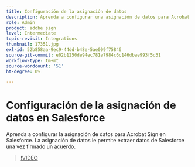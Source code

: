 ```yaml
---
title: Configuración de la asignación de datos
description: Aprenda a configurar una asignación de datos para Acrobat Sign en Salesforce
role: Admin
product: adobe sign
level: Intermediate
topic-revisit: Integrations
thumbnail: 17351.jpg
exl-id: 52b858aa-9ec9-44dd-b48e-5ae009f75846
source-git-commit: e02b1250de94ec781e7984c6c146dbae993f5d31
workflow-type: tm+mt
source-wordcount: '51'
ht-degree: 0%

---
```


# Configuración de la asignación de datos en Salesforce

Aprenda a configurar la asignación de datos para Acrobat Sign en Salesforce. La asignación de datos le permite extraer datos de Salesforce una vez firmado un acuerdo.

>[!VIDEO](https://video.tv.adobe.com/v/17351?hidetitle=true)
